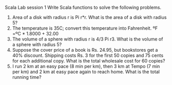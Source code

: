 Scala Lab session 1
Write Scala functions to solve the following problems.
1. Area of a disk with radius r is Pi r*r. What is the area of a disk with
radius 5?
2. The temperature is 35C; convert this temperature into Fahrenheit.
ºF =ºC * 1.8000 + 32.00
3. The volume of a sphere with radius r is 4/3 Pi r3. What is the
volume of a sphere
with radius 5?
4. Suppose the cover price of a book is Rs. 24.95, but bookstores get
a 40% discount. Shipping costs Rs. 3 for the first 50 copies and 75
cents for each additional copy. What is the total wholesale cost for 60
copies?
5. I run 2 km at an easy pace (8 min per km), then 3 km at Tempo (7
min per km) and 2 km at easy pace again to reach home. What is the
total running time?
